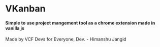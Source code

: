 # VKanban 

#### Simple to use project mangement tool as a chrome extension made in vanilla js

Made by VCF Devs for Everyone, 
Dev. - Himanshu Jangid
